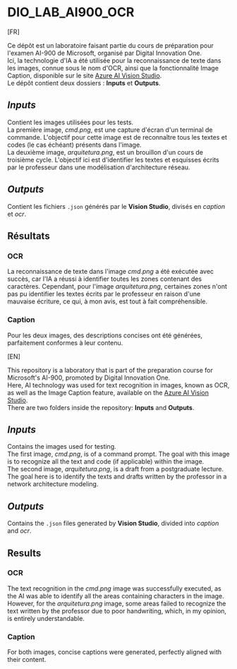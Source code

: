 # DIO_LAB_AI900_OCR

[FR]

Ce dépôt est un laboratoire faisant partie du cours de préparation pour l'examen AI-900 de Microsoft, organisé par Digital Innovation One.  
Ici, la technologie d'IA a été utilisée pour la reconnaissance de texte dans les images, connue sous le nom d'OCR, ainsi que la fonctionnalité Image Caption, disponible sur le site [Azure AI Vision Studio](https://portal.vision.cognitive.azure.com/demo/image-captioning).  
Le dépôt contient deux dossiers : **Inputs** et **Outputs**.

## _Inputs_
Contient les images utilisées pour les tests.  
La première image, _cmd.png_, est une capture d'écran d'un terminal de commande. L'objectif pour cette image est de reconnaître tous les textes et codes (le cas échéant) présents dans l'image.  
La deuxième image, _arquitetura.png_, est un brouillon d'un cours de troisième cycle. L'objectif ici est d'identifier les textes et esquisses écrits par le professeur dans une modélisation d'architecture réseau.

## _Outputs_
Contient les fichiers `.json` générés par le **Vision Studio**, divisés en _caption_ et _ocr_.

## Résultats
### OCR
La reconnaissance de texte dans l'image _cmd.png_ a été exécutée avec succès, car l'IA a réussi à identifier toutes les zones contenant des caractères. Cependant, pour l'image _arquitetura.png_, certaines zones n'ont pas pu identifier les textes écrits par le professeur en raison d'une mauvaise écriture, ce qui, à mon avis, est tout à fait compréhensible.

### Caption
Pour les deux images, des descriptions concises ont été générées, parfaitement conformes à leur contenu.

[EN]

This repository is a laboratory that is part of the preparation course for Microsoft's AI-900, promoted by Digital Innovation One.  
Here, AI technology was used for text recognition in images, known as OCR, as well as the Image Caption feature, available on the [Azure AI Vision Studio](https://portal.vision.cognitive.azure.com/demo/image-captioning).  
There are two folders inside the repository: **Inputs** and **Outputs**.

## _Inputs_
Contains the images used for testing.  
The first image, _cmd.png_, is of a command prompt. The goal with this image is to recognize all the text and code (if applicable) within the image.  
The second image, _arquitetura.png_, is a draft from a postgraduate lecture. The goal here is to identify the texts and drafts written by the professor in a network architecture modeling.

## _Outputs_
Contains the `.json` files generated by **Vision Studio**, divided into _caption_ and _ocr_.

## Results
### OCR
The text recognition in the _cmd.png_ image was successfully executed, as the AI was able to identify all the areas containing characters in the image. However, for the _arquitetura.png_ image, some areas failed to recognize the text written by the professor due to poor handwriting, which, in my opinion, is entirely understandable.

### Caption
For both images, concise captions were generated, perfectly aligned with their content.

